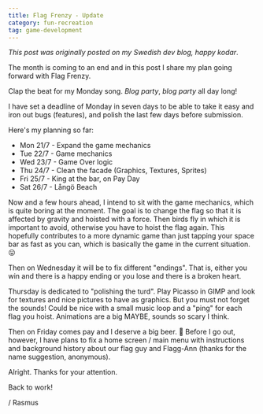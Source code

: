 ```yaml
---
title: Flag Frenzy - Update
category: fun-recreation
tag: game-development
---
```


*This post was originally posted on my Swedish dev blog, happy kodar*.

The month is coming to an end and in this post I share my plan going forward with Flag Frenzy. <!--more-->

Clap the beat for my Monday song. *Blog party*, *blog party* all day long!

I have set a deadline of Monday in seven days to be able to take it easy and iron out bugs (features), and polish the last few days before submission.

Here's my planning so far:

- Mon 21/7 - Expand the game mechanics
- Tue 22/7 - Game mechanics
- Wed 23/7 - Game Over logic
- Thu 24/7 - Clean the facade (Graphics, Textures, Sprites)
- Fri 25/7 - King at the bar, on Pay Day
- Sat 26/7 - Långö Beach

Now and a few hours ahead, I intend to sit with the game mechanics, which is quite boring at the moment. The goal is to change the flag so that it is affected by gravity and hoisted with a force. Then birds fly in which it is important to avoid, otherwise you have to hoist the flag again. This hopefully contributes to a more dynamic game than just tapping your space bar as fast as you can, which is basically the game in the current situation. 😛

Then on Wednesday it will be to fix different "endings". That is, either you win and there is a happy ending or you lose and there is a broken heart.

Thursday is dedicated to "polishing the turd". Play Picasso in GIMP and look for textures and nice pictures to have as graphics. But you must not forget the sounds! Could be nice with a small music loop and a "ping" for each flag you hoist. Animations are a big MAYBE, sounds so scary I think.

Then on Friday comes pay and I deserve a big beer. 🍺 Before I go out, however, I have plans to fix a home screen / main menu with instructions and background history about our flag guy and Flagg-Ann (thanks for the name suggestion, anonymous).

Alright. Thanks for your attention.

Back to work!

/ Rasmus
